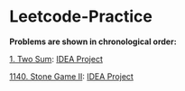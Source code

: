 # Leetcode-Practice
**Problems are shown in chronological order:**

[1. Two Sum](https://leetcode.com/problems/two-sum/): [IDEA Project](Solutions/TwoSum)

[1140. Stone Game II](https://leetcode.com/problems/stone-game-ii/): [IDEA Project](Solutions/StoneGameII)
